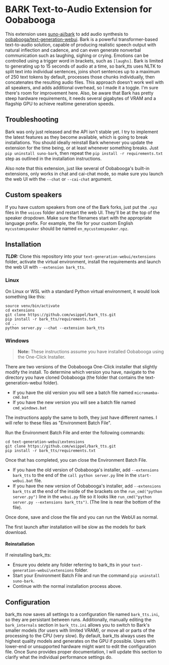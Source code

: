 # BARK Text-to-Audio Extension for Oobabooga

This extension uses [suno-ai/bark](https://github.com/suno-ai/bark/) to add audio synthesis to [oobabooga/text-generation-webui](https://github.com/oobabooga/text-generation-webui). Bark is a powerful transformer-based text-to-audio solution, capable of producing realistic speech output with natural inflection and cadence, and can even generate nonverbal communication such as laughing, sighing or crying. Emotions can be controlled using a trigger word in brackets, such as `[laughs]`. Bark is limited to generating up to 15 seconds of audio at a time, so bark_tts uses NLTK to split text into individual sentences, joins short sentences up to a maximum of 250 text tokens by default, processes those chunks individually, then concatenates the resulting audio files. This approach doesn't work well with all speakers, and adds additional overhead, so I made it a toggle. I'm sure there's room for improvement here. Also, be aware that Bark has pretty steep hardware requirements, it needs several gigabytes of VRAM and a flagship GPU to achieve realtime generation speeds.

## Troubleshooting
Bark was only just released and the API isn't stable yet. I try to implement the latest features as they become available, which is going to break installations. You should ideally reinstall Bark whenever you update the extension for the time being, or at least whenever something breaks. Just `pip uninstall suno-bark`, then repeat the `pip install -r requirements.txt` step as outlined in the installation instructions. 

Also note that this extension, just like several of Oobabooga's built-in extensions, only works in chat and cai-chat mode, so make sure you launch the web UI with the `--chat` or `--cai-chat` argument.

## Custom speakers
If you have custom speakers from one of the Bark forks, just put the `.npz` files in the `voices` folder and restart the web UI. They'll be at the top of the speaker dropdown. Make sure the filenames start with the appropriate language prefix. For example, the file for your custom English `mycustomspeaker` should be named `en_mycustomspeaker.npz`.

## Installation
***TLDR:*** Clone this repository into your `text-generation-webui/extensions` folder, activate the virtual environment, install the requirements and launch the web UI with `--extension bark_tts`. 

### Linux
On Linux or WSL with a standard Python virtual environment, it would look something like this:
```
source venv/bin/activate
cd extensions
git clone https://github.com/wsippel/bark_tts.git
pip install -r bark_tts/requirements.txt
cd ..
python server.py --chat --extension bark_tts
```

### Windows
>**Note:** These instructions assume you have installed Oobabooga using the One-Click Installer.

There are two versions of the Oobabooga One-Click installer that slightly modify the install. To determine which version you have, navigate to the directory you have cloned Oobabooga (the folder that contains the text-generation-webui folder). 
 - If you have the old version you will see a batch file named `micromamba-cmd.bat`
 - If you have the new version you will see a batch file named `cmd_windows.bat`

The instructions apply the same to both, they just have different names. I will refer to these files as "Environment Batch File".

Run the Environment Batch File and enter the following commands:
```
cd text-generation-webui\extensions
git clone https://github.com/wsippel/bark_tts.git
pip install -r bark_tts/requirements.txt
```
Once that has completed, you can close the Environment Batch File.

- If you have the old version of Oobabooga's installer, add `--extensions bark_tts` to the end of the `call python server.py` line in the `start-webui.bat` file.
- If you have the new version of Oobabooga's installer, add `--extensions bark_tts` at the end of the inside of the brackets on the `run_cmd("python server.py")` line in the `webui.py` file so it looks like `run_cmd("python server.py --extensions bark_tts")`. (The line is near the bottom of the file).

Once done, save and close the file and you can run the WebUI as normal.

The first launch after installation will be slow as the models for bark download.

#### Reinstallation
If reinstalling bark_tts:
- Ensure you delete any folder referring to bark_tts in your `text-generation-webui\extensions` folder.
- Start your Environment Batch File and run the command `pip uninstall suno-bark`.
- Continue with the normal installation process above.


## Configuration
bark_tts now saves all settings to a configuration file named `bark_tts.ini`, so they are persistant between runs. Additionally, manually editing the `bark_internals` section in `bark_tts.ini` allows you to switch to Bark's smaller models (for users with limited VRAM), or move all or parts of the processing to the CPU (very slow). By default, bark_tts always uses the highest quality models and generates on the GPU if possible. Users with lower-end or unsupported hardware might want to edit the configuration file. Once Suno provides proper documentation, I will update this section to clarify what the individual performance settings do.
